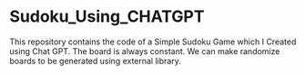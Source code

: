 # Sudoku_Using_CHATGPT
This repository contains the code of a Simple Sudoku Game which I Created using Chat GPT. The board is always constant. We can make randomize boards to be generated using external library.
